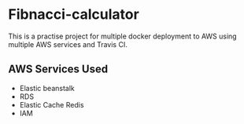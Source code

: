 # Fibnacci-calculator
This is a practise project for multiple docker deployment to AWS using multiple AWS services and Travis CI.

## AWS Services Used
* Elastic beanstalk
* RDS
* Elastic Cache Redis
* IAM
